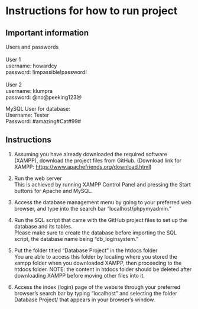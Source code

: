 # Instructions for how to run project

## Important information
Users and passwords<br>
<br>
User 1 <br>
username: howardcy<br>
password: !impassible!password!<br>
<br>
User 2<br>
username: klumpra<br>
password: @no@peeking123@<br>

MySQL User for database:<br>
Username: Tester<br>
Password: #amazing#Cat#99#<br>

## Instructions
1. Assuming you have already downloaded the required software (XAMPP), download the project files from GitHub. (Download link for XAMPP: https://www.apachefriends.org/download.html)<br>

2. Run the web server<br>
This is achieved by running XAMPP Control Panel and pressing the Start buttons for Apache and MySQL.<br>

3. Access the database management menu by going to your preferred web browser, and type into the search bar “localhost/phpymyadmin.”<br>

4. Run the SQL script that came with the GitHub project files to set up the database and its tables.<br>
Please make sure to create the database before importing the SQL script, the database name being “db_loginsystem.”<br>

5. Put the folder titled “Database Project” in the htdocs folder<br>
You are able to access this folder by locating where you stored the xampp folder when you downloaded XAMPP, then proceeding to the htdocs folder.
NOTE: the content in htdocs folder should be deleted after downloading XAMPP before moving other files into it.

6. Access the index (login) page of the website through your preferred browser’s search bar by typing “localhost” and selecting the folder Database Project/ that appears in your browser’s window.<br>
